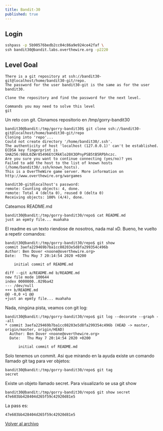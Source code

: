 ```yaml
---
title: Bandit-30
published: true
---
```


## [](#header-1)Login

```bash
sshpass -p 5b90576bedb2cc04c86a9e924ce42faf \
ssh bandit30@bandit.labs.overthewire.org -p2220
```

## [](#header-1)Level Goal

```
There is a git repository at ssh://bandit30-git@localhost/home/bandit30-git/repo.
The password for the user bandit30-git is the same as for the user bandit30.

Clone the repository and find the password for the next level.

Commands you may need to solve this level
git
```

Un reto con git. Clonamos repositorio en /tmp/gorry-bandit30

```
bandit30@bandit:/tmp/gorry-bandit30$ git clone ssh://bandit30-git@localhost/home/bandit30-git/repo
Cloning into 'repo'...
Could not create directory '/home/bandit30/.ssh'.
The authenticity of host 'localhost (127.0.0.1)' can't be established.
ECDSA key fingerprint is SHA256:98UL0ZWr85496EtCRkKlo20X3OPnyPSB5tB5RPbhczc.
Are you sure you want to continue connecting (yes/no)? yes
Failed to add the host to the list of known hosts (/home/bandit30/.ssh/known_hosts).
This is a OverTheWire game server. More information on http://www.overthewire.org/wargames

bandit30-git@localhost's password: 
remote: Counting objects: 4, done.
remote: Total 4 (delta 0), reused 0 (delta 0)
Receiving objects: 100% (4/4), done.
```

Cateamos README.md

```
bandit30@bandit:/tmp/gorry-bandit30/repo$ cat README.md 
just an epmty file... muahaha
```

El readme es un texto riendose de nosotros, nada mal xD. Bueno, he vuelto a repetir comandos:

```
bandit30@bandit:/tmp/gorry-bandit30/repo$ git show
commit 3aefa229469b7ba1cc08203e5d8fa299354c496b
Author: Ben Dover <noone@overthewire.org>
Date:   Thu May 7 20:14:54 2020 +0200

    initial commit of README.md

diff --git a/README.md b/README.md
new file mode 100644
index 0000000..029ba42
--- /dev/null
+++ b/README.md
@@ -0,0 +1 @@
+just an epmty file... muahaha
```

Nada, ningúna pista, veamos con git log:

```
bandit30@bandit:/tmp/gorry-bandit30/repo$ git log --decorate --graph --all
* commit 3aefa229469b7ba1cc08203e5d8fa299354c496b (HEAD -> master, origin/master, origin/HEAD)
  Author: Ben Dover <noone@overthewire.org>
  Date:   Thu May 7 20:14:54 2020 +0200
  
      initial commit of README.md
```

Solo tenemos un commit. Asi que mirando en la ayuda existe un comando llamado git tag para ver objetos:

```
bandit30@bandit:/tmp/gorry-bandit30/repo$ git tag
secret
```

Existe un objeto llamado secret. Para visualizarlo se usa git show <tag>

```
bandit30@bandit:/tmp/gorry-bandit30/repo$ git show secret
47e603bb428404d265f59c42920d81e5
```

La pass es:

```
47e603bb428404d265f59c42920d81e5
```

[Volver al archivo](archive)
